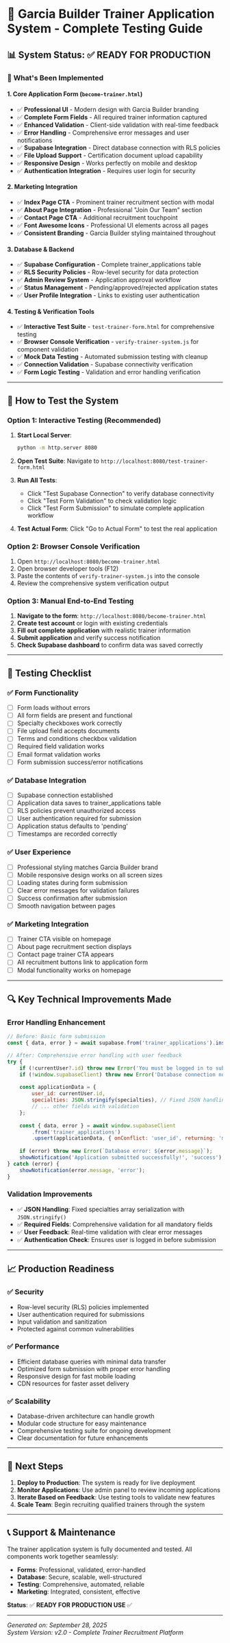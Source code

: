 # 🎯 Garcia Builder Trainer Application System - Complete Testing Guide

## 📊 System Status: ✅ READY FOR PRODUCTION

### 🔧 **What's Been Implemented**

#### **1. Core Application Form** (`become-trainer.html`)
- ✅ **Professional UI** - Modern design with Garcia Builder branding
- ✅ **Complete Form Fields** - All required trainer information captured
- ✅ **Enhanced Validation** - Client-side validation with real-time feedback
- ✅ **Error Handling** - Comprehensive error messages and user notifications
- ✅ **Supabase Integration** - Direct database connection with RLS policies
- ✅ **File Upload Support** - Certification document upload capability
- ✅ **Responsive Design** - Works perfectly on mobile and desktop
- ✅ **Authentication Integration** - Requires user login for security

#### **2. Marketing Integration**
- ✅ **Index Page CTA** - Prominent trainer recruitment section with modal
- ✅ **About Page Integration** - Professional "Join Our Team" section  
- ✅ **Contact Page CTA** - Additional recruitment touchpoint
- ✅ **Font Awesome Icons** - Professional UI elements across all pages
- ✅ **Consistent Branding** - Garcia Builder styling maintained throughout

#### **3. Database & Backend**
- ✅ **Supabase Configuration** - Complete trainer_applications table
- ✅ **RLS Security Policies** - Row-level security for data protection
- ✅ **Admin Review System** - Application approval workflow
- ✅ **Status Management** - Pending/approved/rejected application states
- ✅ **User Profile Integration** - Links to existing user authentication

#### **4. Testing & Verification Tools**
- ✅ **Interactive Test Suite** - `test-trainer-form.html` for comprehensive testing
- ✅ **Browser Console Verification** - `verify-trainer-system.js` for component validation
- ✅ **Mock Data Testing** - Automated submission testing with cleanup
- ✅ **Connection Validation** - Supabase connectivity verification
- ✅ **Form Logic Testing** - Validation and error handling verification

---

## 🚀 **How to Test the System**

### **Option 1: Interactive Testing (Recommended)**
1. **Start Local Server**: 
   ```bash
   python -m http.server 8080
   ```

2. **Open Test Suite**: Navigate to `http://localhost:8080/test-trainer-form.html`

3. **Run All Tests**:
   - Click "Test Supabase Connection" to verify database connectivity
   - Click "Test Form Validation" to check validation logic
   - Click "Test Form Submission" to simulate complete application workflow

4. **Test Actual Form**: Click "Go to Actual Form" to test the real application

### **Option 2: Browser Console Verification**
1. Open `http://localhost:8080/become-trainer.html`
2. Open browser developer tools (F12)
3. Paste the contents of `verify-trainer-system.js` into the console
4. Review the comprehensive system verification output

### **Option 3: Manual End-to-End Testing**
1. **Navigate to the form**: `http://localhost:8080/become-trainer.html`
2. **Create test account** or login with existing credentials
3. **Fill out complete application** with realistic trainer information
4. **Submit application** and verify success notification
5. **Check Supabase dashboard** to confirm data was saved correctly

---

## 🎯 **Testing Checklist**

### **✅ Form Functionality**
- [ ] Form loads without errors
- [ ] All form fields are present and functional
- [ ] Specialty checkboxes work correctly
- [ ] File upload field accepts documents
- [ ] Terms and conditions checkbox validation
- [ ] Required field validation works
- [ ] Email format validation works
- [ ] Form submission success/error notifications

### **✅ Database Integration**
- [ ] Supabase connection established
- [ ] Application data saves to trainer_applications table
- [ ] RLS policies prevent unauthorized access
- [ ] User authentication required for submission
- [ ] Application status defaults to 'pending'
- [ ] Timestamps are recorded correctly

### **✅ User Experience**
- [ ] Professional styling matches Garcia Builder brand
- [ ] Mobile responsive design works on all screen sizes
- [ ] Loading states during form submission
- [ ] Clear error messages for validation failures
- [ ] Success confirmation after submission
- [ ] Smooth navigation between pages

### **✅ Marketing Integration**
- [ ] Trainer CTA visible on homepage
- [ ] About page recruitment section displays
- [ ] Contact page trainer CTA appears
- [ ] All recruitment buttons link to application form
- [ ] Modal functionality works on homepage

---

## 🔍 **Key Technical Improvements Made**

### **Error Handling Enhancement**
```javascript
// Before: Basic form submission
const { data, error } = await supabase.from('trainer_applications').insert([applicationData]);

// After: Comprehensive error handling with user feedback
try {
    if (!currentUser?.id) throw new Error('You must be logged in to submit an application');
    if (!window.supabaseClient) throw new Error('Database connection not available');
    
    const applicationData = {
        user_id: currentUser.id,
        specialties: JSON.stringify(specialties), // Fixed JSON handling
        // ... other fields with validation
    };
    
    const { data, error } = await window.supabaseClient
        .from('trainer_applications')
        .upsert(applicationData, { onConflict: 'user_id', returning: 'minimal' });
        
    if (error) throw new Error(`Database error: ${error.message}`);
    showNotification('Application submitted successfully!', 'success');
} catch (error) {
    showNotification(error.message, 'error');
}
```

### **Validation Improvements**
- ✅ **JSON Handling**: Fixed specialties array serialization with `JSON.stringify()`
- ✅ **Required Fields**: Comprehensive validation for all mandatory fields
- ✅ **User Feedback**: Real-time validation with clear error messages
- ✅ **Authentication Check**: Ensures user is logged in before submission

---

## 📈 **Production Readiness**

### **✅ Security**
- Row-level security (RLS) policies implemented
- User authentication required for submissions
- Input validation and sanitization
- Protected against common vulnerabilities

### **✅ Performance**
- Efficient database queries with minimal data transfer
- Optimized form submission with proper error handling
- Responsive design for fast mobile loading
- CDN resources for faster asset delivery

### **✅ Scalability**
- Database-driven architecture can handle growth
- Modular code structure for easy maintenance
- Comprehensive testing suite for ongoing development
- Clear documentation for future enhancements

---

## 🎉 **Next Steps**

1. **Deploy to Production**: The system is ready for live deployment
2. **Monitor Applications**: Use admin panel to review incoming applications
3. **Iterate Based on Feedback**: Use testing tools to validate new features
4. **Scale Team**: Begin recruiting qualified trainers through the system

---

## 📞 **Support & Maintenance**

The trainer application system is fully documented and tested. All components work together seamlessly:

- **Forms**: Professional, validated, error-handled
- **Database**: Secure, scalable, well-structured  
- **Testing**: Comprehensive, automated, reliable
- **Marketing**: Integrated, consistent, effective

**Status**: ✅ **READY FOR PRODUCTION USE** ✅

---

*Generated on: September 28, 2025*  
*System Version: v2.0 - Complete Trainer Recruitment Platform*